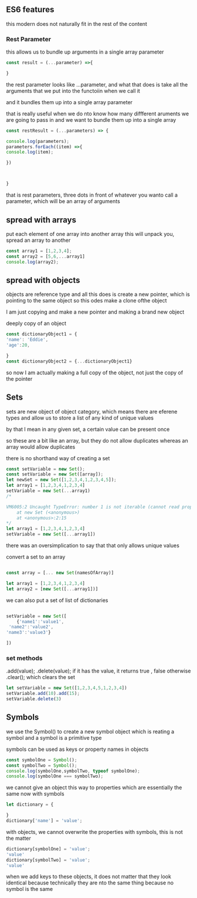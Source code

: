 

## ES6 features 

this modern does not naturally fit in the rest of the content 


### Rest Parameter 

this allows us to bundle up arguments in a single array parameter 


```javascript 
const result = (...parameter) =>{

}


```

the rest parameter looks like ...parameter, and what that does is take all the arguments that we put into the functoiin when we call it 

and it bundles them up into a single array parameter 

that is really useful when we do nto know how many diffferent aruments we are going to pass in and we want to bundle them up into a single array 


```javascript 
const restResult = (...parameters) => {

console.log(parameters);
parameters.forEach((item) =>{
console.log(item);

})



}

```


that is rest parameters, three dots in front of whatever you wanto call a parameter, which will be an array of arguments 


## spread with arrays 

put each element of one array into another array 
this will unpack you, spread an array to another 

```javascript 
const array1 = [1,2,3,4];
const array2 = [5,6,...array1]
console.log(array2);
```
## spread with objects 
objects are reference type and all this does is create a new pointer, which is pointing to the same object so this odes make a clone ofthe object 


I am just copying and make a new pointer and making a brand new object 


deeply copy of an object 


```javascript 
const dictionaryObject1 = {
'name': 'Eddie',
'age':20,

}
const dictionaryObject2 = {...dictionaryObject1}


```


so now I am actually making a full copy of the object, not just the copy of the pointer 


## Sets 


sets are new object of object category, which means there are eferene types and allow us to store a list of any kind of unique values 


by that I mean in any given set, a certain value can be present once 


so these are a bit like an array, but they do not allow duplicates whereas an array would allow duplicates 



there is no shorthand way of creating a set 


```javascript 
const setVariable = new Set();
const setVariable = new Set([array]);
let newSet = new Set([1,2,3,4,1,2,3,4,5]);
let array1 = [1,2,3,4,1,2,3,4]
setVariable = new Set(...array1)
/*

VM6005:2 Uncaught TypeError: number 1 is not iterable (cannot read property Symbol(Symbol.iterator))
    at new Set (<anonymous>)
    at <anonymous>:2:15
*/
let array1 = [1,2,3,4,1,2,3,4]
setVariable = new Set([...array1])
```


there was an oversimplication to say that  that only allows unique values 



convert a set to an array 

```javascript 

const array = [... new Set(namesOfArray)]

let array1 = [1,2,3,4,1,2,3,4]
let array2 = [new Set([...array1])]

```

we can also put a set of list of dictionaries
```javascript 

setVariable = new Set([
    {'name1':'value1',
 'name2':'value2',
'name3':'value3'}

])

```

###  set methods 
.add(value);
.delete(value); if it has the value, it returns true , false otherwise 
.clear(); which clears the set 



```javascript 
let setVariable = new Set([1,2,3,4,5,1,2,3,4])
setVariable.add(10).add(15);
setVariable.delete(3)
```


## Symbols 
we use the Symbol() to create a new symbol object which is reating a symbol and a symbol is a primitive type 


symbols can be used as keys or property names in objects 


```javascript 
const symbolOne = Symbol();
const symbolTwo = Symbol();
console.log(symbolOne,symbolTwo, typeof symbolOne);
console.log(symbolOne === symbolTwo);

```



we cannot give an object this way to properties which are essentially the same now with symbols 
```javascript 
let dictionary = {

}
dictionary['name'] = 'value';
```
with objects, we cannot overwrite the properties 
with symbols, this is not the matter 

```javascript 
dictionary[symbolOne] = 'value';
'value'
dictionary[symbolTwo] = 'value';
'value'

```

when we add keys to these objects, it does not matter that they look identical because technically they are nto the same thing  because no symbol is the same 



